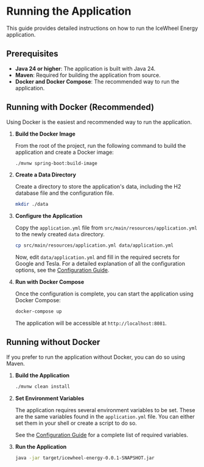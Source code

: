 # Running the Application

This guide provides detailed instructions on how to run the IceWheel Energy application.

## Prerequisites

* **Java 24 or higher**: The application is built with Java 24.
* **Maven**: Required for building the application from source.
* **Docker and Docker Compose**: The recommended way to run the application.

## Running with Docker (Recommended)

Using Docker is the easiest and recommended way to run the application.

1. **Build the Docker Image**

   From the root of the project, run the following command to build the application and create a Docker image:

   ```bash
   ./mvnw spring-boot:build-image
   ```

2. **Create a Data Directory**

   Create a directory to store the application's data, including the H2 database file and the configuration file.

   ```bash
   mkdir ./data
   ```

3. **Configure the Application**

   Copy the `application.yml` file from `src/main/resources/application.yml` to the newly created `data` directory.

   ```bash
   cp src/main/resources/application.yml data/application.yml
   ```

   Now, edit `data/application.yml` and fill in the required secrets for Google and Tesla. For a detailed explanation of
   all the configuration options, see the [Configuration Guide](./configuration.md).

4. **Run with Docker Compose**

   Once the configuration is complete, you can start the application using Docker Compose:

   ```bash
   docker-compose up
   ```

   The application will be accessible at `http://localhost:8081`.

## Running without Docker

If you prefer to run the application without Docker, you can do so using Maven.

1. **Build the Application**

   ```bash
   ./mvnw clean install
   ```

2. **Set Environment Variables**

   The application requires several environment variables to be set. These are the same variables found in the
   `application.yml` file. You can either set them in your shell or create a script to do so.

   See the [Configuration Guide](./configuration.md) for a complete list of required variables.

3. **Run the Application**

   ```bash
   java -jar target/icewheel-energy-0.0.1-SNAPSHOT.jar
   ```
